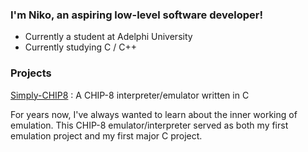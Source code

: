 ### I'm Niko, an aspiring low-level software developer!
-  Currently a student at Adelphi University
-  Currently studying C / C++

### Projects

[Simply-CHIP8](https://github.com/simplynarx/Simply-CHIP8) : A CHIP-8 interpreter/emulator written in C 

  For years now, I've always wanted to learn about the inner working of emulation. This CHIP-8 emulator/interpreter served as both my first emulation project and my first major C project.

<!--
**simplynarx/simplynarx** is a ✨ _special_ ✨ repository because its `README.md` (this file) appears on your GitHub profile.

Here are some ideas to get you started:

- 🔭 I’m currently working on ...
- 🌱 I’m currently learning ...
- 👯 I’m looking to collaborate on ...
- 🤔 I’m looking for help with ...
- 💬 Ask me about ...
- 📫 How to reach me: ...
- 😄 Pronouns: ...
- ⚡ Fun fact: ...
-->
